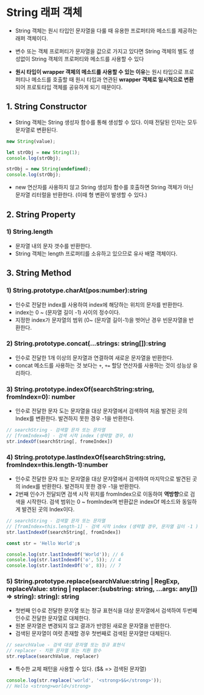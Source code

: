 # String 래퍼 객체



- String 객체는 원시 타입인 문자열을 다룰 때 유용한 프로퍼티와 메소드를 제공하는 래퍼 객체이다.
- 변수 또는 객체 프로퍼티가 문자열을 값으로 가지고 있다면 String 객체의 별도 생성없이 String 객체의 프로퍼티와 메소드를 사용할 수 있다

- **원시 타입이 wrapper 객체의 메소드를 사용할 수 있는 이유**는 원시 타입으로 프로퍼티나 메소드를 호출할 때 원시 타입과 연관된 **wrapper 객체로 일시적으로 변환**되어 프로토타입 객체를 공유하게 되기 때문이다.



## 1. String Constructor

- String 객체는 String 생성자 함수를 통해 생성할 수 있다. 이때 전달된 인자는 모두 문자열로 변환된다.

```javascript
new String(value);
```

```javascript
let strObj = new String(1);
console.log(strObj);

strObj = new String(undefined);
console.log(strObj);
```

- new 연산자를 사용하지 않고 String 생성자 함수를 호출하면 String 객체가 아닌 문자열 리터럴을 반환한다. (이때 형 변환이 발생할 수 있다.)



## 2. String Property

### 1) String.length

- 문자열 내의 문자 갯수를 반환한다.
- String 객체는 length 프로퍼티를 소유하고 있으므로 유사 배열 객체이다.



## 3. String  Method

### 1) String.prototype.charAt(pos:number):string

- 인수로 전달한 index를 사용하여 index에 해당하는 위치의 문자를 반환한다.
- index는 0 ~ (문자열 길이 -1) 사이의 정수이다.
- 지정한 index가 문자열의 범위 (0~ (문자열 길이-1)을 벗어난 경우 빈문자열을 반환한다.



### 2) String.prototype.concat(...strings: string[]):string

- 인수로 전달한 1개 이상의 문자열과 연결하여 새로운 문자열을 반환한다.
- concat 메소드를 사용하는 것 보다는 <code>+</code>, <code>+=</code> 할당 연산자를 사용하는 것이 성능상 유리하다.



### 3) String.prototype.indexOf(searchString:string, fromIndex=0): number

- 인수로 전달한 문자 도는 문자열을 대상 문자열에서 검색하여 처음 발견된 곳의 Index를 변환한다. 발견하지 못한 경우 -1을 반환한다.

```javascript
// searchString - 검색할 문자 또는 문자열
// [fromIndex=0] - 검색 시작 index (생략할 경우, 0)
str.indexOf(searchString[, fromeIndex])
```



### 4) String.prototype.lastIndexOf(searchString:string, fromIndex=this.length-1):number

- 인수로 전달한 문자 또는 문자열을 대상 문자열에서 검색하여 마지막으로 발견된 곳의 index를 반환한다. 발견하지 못한 경우 -1을 반환한다.
- 2번째 인수가 전달되면 검색 시작 위치를 fromIndex으로 이동하여 **역방향**으로 검색을 시작한다. 검색 범위는 0 ~ fromIndex며 반환값은 indexOf 메소드와 동일하게 발견된 곳의 Index이다.

```javascript
// searchString - 검색할 문자 또는 문자열
// [fromIndex=this.length-1] - 검색 시작 index (생략할 경우, 문자열 길이 -1 )
str.lastIndexOf(searchString[, fromIndex])
```

```javascript
const str = 'Hello World';s

console.log(str.lastIndexOf('World')); // 6
console.log(str.lastIndexOf('o', 5)); // 4
console.log(str.lastIndexOf('o', 8)); // 7
```



### 5) String.prototype.replace(searchValue:string | RegExp, replaceValue: string | replacer:(substring: string, ...args: any[]) => string): string): string

- 첫번째 인수로 전달한 문자열 또는 정규 표현식을 대상 문자열에서 검색하여 두번째 인수로 전달한 문자열로 대체한다.
- 원본 문자열은 변경되지 않고 결과가 반영된 새로운 문자열을 반환한다.
- 검색된 문자열이 여럿 존재할 경우 첫번째로 검색된 문자열만 대체된다.

```javascript
// searchValue - 검색 대상 문자열 또는 정규 표현식
// replacer - 치환 문자열 또는 치환 함수
str.replace(searchValue, replacer)
```

- 특수한 교체 패턴을 사용할 수 있다. ($& => 검색된 문자열)

```javascript
console.log(str.replace('world', '<strong>$&</strong>'));
// Hello <strong>world</strong>
```

